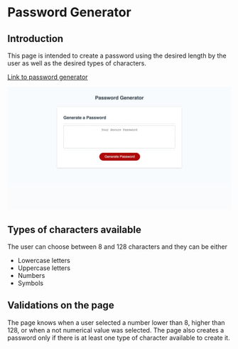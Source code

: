# Password Generator

## Introduction
This page is intended to create a password using the desired length by the user as well as the desired types of characters.

[Link to password generator](https://jpecheverryp.github.io/password-generator/)

![Mock-up](assets/images/password-generator-mockup.png)

## Types of characters available
The user can choose between 8 and 128 characters and they can be either
- Lowercase letters
- Uppercase letters
- Numbers
- Symbols

## Validations on the page
The page knows when a user selected a number lower than 8, higher than 128, or when a not numerical value was selected.
The page also creates a password only if there is at least one type of character available to create it.
